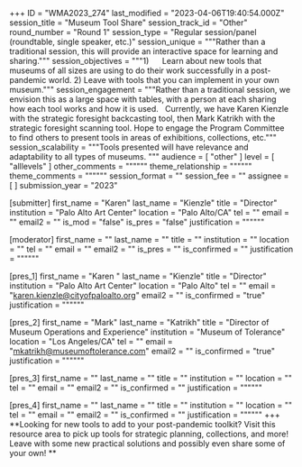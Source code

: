 +++
ID = "WMA2023_274"
last_modified = "2023-04-06T19:40:54.000Z"
session_title = "Museum Tool Share"
session_track_id = "Other"
round_number = "Round 1"
session_type = "Regular session/panel (roundtable, single speaker, etc.)"
session_unique = """Rather than a traditional session, this will provide an interactive space for learning and sharing."""
session_objectives = """1)      Learn about new tools that museums of all sizes are using to do their work successfully in a post-pandemic world.
2)    Leave with tools that you can implement in your own museum."""
session_engagement = """Rather than a traditional session, we envision this as a large space with tables, with a person at each sharing how each tool works and how it is used.
 
Currently, we have Karen Kienzle with the strategic foresight backcasting tool, then Mark Katrikh with the strategic foresight scanning tool. Hope to engage the Program Committee to find others to present tools in areas of exhibitions, collections, etc."""
session_scalability = """Tools presented will have relevance and adaptability to all types of museums.
"""
audience = [ "other" ]
level = [ "alllevels" ]
other_comments = """"""
theme_relationship = """"""
theme_comments = """"""
session_format = ""
session_fee = ""
assignee = [  ]
submission_year = "2023"

[submitter]
first_name = "Karen"
last_name = "Kienzle"
title = "Director"
institution = "Palo Alto Art Center"
location = "Palo Alto/CA"
tel = ""
email = ""
email2 = ""
is_mod = "false"
is_pres = "false"
justification = """"""

[moderator]
first_name = ""
last_name = ""
title = ""
institution = ""
location = ""
tel = ""
email = ""
email2 = ""
is_pres = ""
is_confirmed = ""
justification = """"""

[pres_1]
first_name = "Karen "
last_name = "Kienzle"
title = "Director"
institution = "Palo Alto Art Center"
location = "Palo Alto"
tel = ""
email = "karen.kienzle@cityofpaloalto.org"
email2 = ""
is_confirmed = "true"
justification = """"""

[pres_2]
first_name = "Mark"
last_name = "Katrikh"
title = "Director of Museum Operations and Experience"
institution = "Museum of Tolerance"
location = "Los Angeles/CA"
tel = ""
email = "mkatrikh@museumoftolerance.com"
email2 = ""
is_confirmed = "true"
justification = """"""

[pres_3]
first_name = ""
last_name = ""
title = ""
institution = ""
location = ""
tel = ""
email = ""
email2 = ""
is_confirmed = ""
justification = """"""

[pres_4]
first_name = ""
last_name = ""
title = ""
institution = ""
location = ""
tel = ""
email = ""
email2 = ""
is_confirmed = ""
justification = """"""
+++
**Looking for new tools to add to your post-pandemic toolkit? Visit this resource area to pick up tools for strategic planning, collections, and more! Leave with some new practical solutions and possibly even share some of your own! **
  
